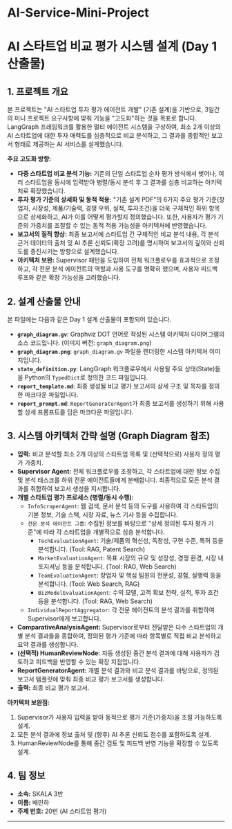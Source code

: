# AI-Service-Mini-Project
# AI 스타트업 비교 평가 시스템 설계 (Day 1 산출물)

## 1. 프로젝트 개요

본 프로젝트는 "AI 스타트업 투자 평가 에이전트 개발" (기존 설계)을 기반으로, 3일간의 미니 프로젝트 요구사항에 맞춰 기능을 "고도화"하는 것을 목표로 합니다. LangGraph 프레임워크를 활용한 멀티 에이전트 시스템을 구상하여, 최소 2개 이상의 AI 스타트업에 대한 투자 매력도를 심층적으로 비교 분석하고, 그 결과를 종합적인 보고서 형태로 제공하는 AI 서비스를 설계했습니다.

**주요 고도화 방향:**

* **다중 스타트업 비교 분석 기능:** 기존의 단일 스타트업 순차 평가 방식에서 벗어나, 여러 스타트업을 동시에 입력받아 병렬/동시 분석 후 그 결과를 심층 비교하는 아키텍처로 확장했습니다.
* **투자 평가 기준의 상세화 및 동적 적용:** "기존 설계 PDF"의 6가지 주요 평가 기준(창업자, 시장성, 제품/기술력, 경쟁 우위, 실적, 투자조건)을 더욱 구체적인 하위 항목으로 상세화하고, AI가 이를 어떻게 평가할지 정의했습니다. 또한, 사용자가 평가 기준의 가중치를 조절할 수 있는 동적 적용 가능성을 아키텍처에 반영했습니다.
* **보고서의 질적 향상:** 최종 보고서에 스타트업 간 구체적인 비교 분석 내용, 각 분석 근거 데이터의 출처 및 AI 추론 신뢰도(확장 고려)를 명시하여 보고서의 깊이와 신뢰도를 증진시키는 방향으로 설계했습니다.
* **아키텍처 보완:** Supervisor 패턴을 도입하여 전체 워크플로우를 효과적으로 조정하고, 각 전문 분석 에이전트의 역할과 사용 도구를 명확히 했으며, 사용자 피드백 루프와 같은 확장 가능성을 고려했습니다.

## 2. 설계 산출물 안내

본 파일에는 다음과 같은 Day 1 설계 산출물이 포함되어 있습니다.

* **`graph_diagram.gv`**: Graphviz DOT 언어로 작성된 시스템 아키텍처 다이어그램의 소스 코드입니다. (이미지 버전: `graph_diagram.png`)
* **`graph_diagram.png`**: `graph_diagram.gv` 파일을 렌더링한 시스템 아키텍처 이미지입니다.
* **`state_definition.py`**: LangGraph 워크플로우에서 사용될 주요 상태(State)들을 Python의 `TypedDict`로 정의한 코드 파일입니다.
* **`report_template.md`**: 최종 생성될 비교 평가 보고서의 상세 구조 및 목차를 정의한 마크다운 파일입니다.
* **`report_prompt.md`**: `ReportGeneratorAgent`가 최종 보고서를 생성하기 위해 사용할 상세 프롬프트를 담은 마크다운 파일입니다.

## 3. 시스템 아키텍처 간략 설명 (Graph Diagram 참조)

* **입력:** 비교 분석할 최소 2개 이상의 스타트업 목록 및 (선택적으로) 사용자 정의 평가 가중치.
* **Supervisor Agent:** 전체 워크플로우를 조정하고, 각 스타트업에 대한 정보 수집 및 분석 태스크를 하위 전문 에이전트들에게 분배합니다. 최종적으로 모든 분석 결과를 취합하여 보고서 생성을 지시합니다.
* **개별 스타트업 평가 프로세스 (병렬/동시 수행):**
    * `InfoScraperAgent`: 웹 검색, 문서 분석 등의 도구를 사용하여 각 스타트업의 기본 정보, 기술 스택, 시장 자료, 뉴스 기사 등을 수집합니다.
    * `전문 분석 에이전트 그룹`: 수집된 정보를 바탕으로 "상세 정의된 투자 평가 기준"에 따라 각 스타트업을 개별적으로 심층 분석합니다.
        * `TechEvaluationAgent`: 기술/제품의 혁신성, 독창성, 구현 수준, 특허 등을 분석합니다. (Tool: RAG, Patent Search)
        * `MarketEvaluationAgent`: 목표 시장의 규모 및 성장성, 경쟁 환경, 시장 내 포지셔닝 등을 분석합니다. (Tool: RAG, Web Search)
        * `TeamEvaluationAgent`: 창업자 및 핵심 팀원의 전문성, 경험, 실행력 등을 분석합니다. (Tool: Web Search, RAG)
        * `BizModelEvaluationAgent`: 수익 모델, 고객 확보 전략, 실적, 투자 조건 등을 분석합니다. (Tool: RAG, Web Search)
    * `IndividualReportAggregator`: 각 전문 에이전트의 분석 결과를 취합하여 Supervisor에게 보고합니다.
* **ComparativeAnalysisAgent:** Supervisor로부터 전달받은 다수 스타트업의 개별 분석 결과들을 종합하여, 정의된 평가 기준에 따라 항목별로 직접 비교 분석하고 요약 결과를 생성합니다.
* **(선택적) HumanReviewNode:** 자동 생성된 중간 분석 결과에 대해 사용자가 검토하고 피드백을 반영할 수 있는 확장 지점입니다.
* **ReportGeneratorAgent:** 개별 분석 결과와 비교 분석 결과를 바탕으로, 정의된 보고서 템플릿에 맞춰 최종 비교 평가 보고서를 생성합니다.
* **출력:** 최종 비교 평가 보고서.

**아키텍처 보완점:**
1.  Supervisor가 사용자 입력을 받아 동적으로 평가 기준(가중치)을 조절 가능하도록 설계.
2.  모든 분석 결과에 정보 출처 및 (향후) AI 추론 신뢰도 점수를 포함하도록 설계.
3.  HumanReviewNode를 통해 중간 검토 및 피드백 반영 기능을 확장할 수 있도록 설계.

## 4. 팀 정보

* **소속:** SKALA 3반
* **이름:** 배민하
* **주제 번호:** 20번 (AI 스타트업 평가)

---
